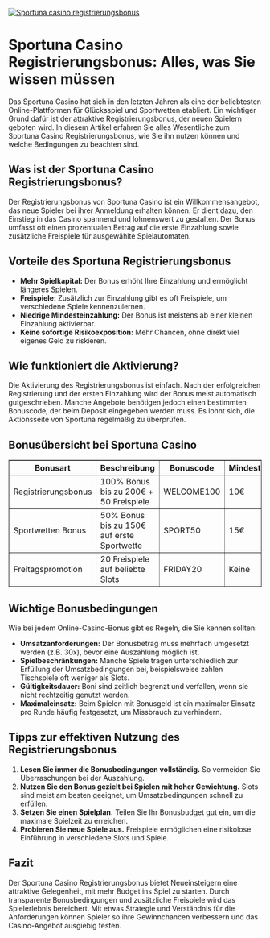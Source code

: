 [![Sportuna casino registrierungsbonus](https://123-caf.pages.dev/gitsignup.png)](https://vrmoo.ru/Bt82HjjY)

<h1>Sportuna Casino Registrierungsbonus: Alles, was Sie wissen müssen</h1> <p>Das Sportuna Casino hat sich in den letzten Jahren als eine der beliebtesten Online-Plattformen für Glücksspiel und Sportwetten etabliert. Ein wichtiger Grund dafür ist der attraktive Registrierungsbonus, der neuen Spielern geboten wird. In diesem Artikel erfahren Sie alles Wesentliche zum Sportuna Casino Registrierungsbonus, wie Sie ihn nutzen können und welche Bedingungen zu beachten sind.</p>  <h2>Was ist der Sportuna Casino Registrierungsbonus?</h2> <p>Der Registrierungsbonus von Sportuna Casino ist ein Willkommensangebot, das neue Spieler bei ihrer Anmeldung erhalten können. Er dient dazu, den Einstieg in das Casino spannend und lohnenswert zu gestalten. Der Bonus umfasst oft einen prozentualen Betrag auf die erste Einzahlung sowie zusätzliche Freispiele für ausgewählte Spielautomaten.</p>  <h2>Vorteile des Sportuna Registrierungsbonus</h2> <ul>   <li><strong>Mehr Spielkapital:</strong> Der Bonus erhöht Ihre Einzahlung und ermöglicht längeres Spielen.</li>   <li><strong>Freispiele:</strong> Zusätzlich zur Einzahlung gibt es oft Freispiele, um verschiedene Spiele kennenzulernen.</li>   <li><strong>Niedrige Mindesteinzahlung:</strong> Der Bonus ist meistens ab einer kleinen Einzahlung aktivierbar.</li>   <li><strong>Keine sofortige Risikoexposition:</strong> Mehr Chancen, ohne direkt viel eigenes Geld zu riskieren.</li> </ul>  <h2>Wie funktioniert die Aktivierung?</h2> <p>Die Aktivierung des Registrierungsbonus ist einfach. Nach der erfolgreichen Registrierung und der ersten Einzahlung wird der Bonus meist automatisch gutgeschrieben. Manche Angebote benötigen jedoch einen bestimmten Bonuscode, der beim Deposit eingegeben werden muss. Es lohnt sich, die Aktionsseite von Sportuna regelmäßig zu überprüfen.</p>  <h2>Bonusübersicht bei Sportuna Casino</h2> <table border="1" cellpadding="8" cellspacing="0">   <thead>     <tr>       <th>Bonusart</th>       <th>Beschreibung</th>       <th>Bonuscode</th>       <th>Mindesteinzahlung</th>       <th>Umsatzbedingungen</th>     </tr>   </thead>   <tbody>     <tr>       <td>Registrierungsbonus</td>       <td>100% Bonus bis zu 200€ + 50 Freispiele</td>       <td>WELCOME100</td>       <td>10€</td>       <td>30x Bonusbetrag</td>     </tr>     <tr>       <td>Sportwetten Bonus</td>       <td>50% Bonus bis zu 150€ auf erste Sportwette</td>       <td>SPORT50</td>       <td>15€</td>       <td>5x Einsatz auf Sportwetten</td>     </tr>     <tr>       <td>Freitagspromotion</td>       <td>20 Freispiele auf beliebte Slots</td>       <td>FRIDAY20</td>       <td>Keine</td>       <td>Freispiele 7 Tage gültig</td>     </tr>   </tbody> </table>  <h2>Wichtige Bonusbedingungen</h2> <p>Wie bei jedem Online-Casino-Bonus gibt es Regeln, die Sie kennen sollten:</p> <ul>   <li><strong>Umsatzanforderungen:</strong> Der Bonusbetrag muss mehrfach umgesetzt werden (z.B. 30x), bevor eine Auszahlung möglich ist.</li>   <li><strong>Spielbeschränkungen:</strong> Manche Spiele tragen unterschiedlich zur Erfüllung der Umsatzbedingungen bei, beispielsweise zahlen Tischspiele oft weniger als Slots.</li>   <li><strong>Gültigkeitsdauer:</strong> Boni sind zeitlich begrenzt und verfallen, wenn sie nicht rechtzeitig genutzt werden.</li>   <li><strong>Maximaleinsatz:</strong> Beim Spielen mit Bonusgeld ist ein maximaler Einsatz pro Runde häufig festgesetzt, um Missbrauch zu verhindern.</li> </ul>  <h2>Tipps zur effektiven Nutzung des Registrierungsbonus</h2> <ol>   <li><strong>Lesen Sie immer die Bonusbedingungen vollständig.</strong> So vermeiden Sie Überraschungen bei der Auszahlung.</li>   <li><strong>Nutzen Sie den Bonus gezielt bei Spielen mit hoher Gewichtung.</strong> Slots sind meist am besten geeignet, um Umsatzbedingungen schnell zu erfüllen.</li>   <li><strong>Setzen Sie einen Spielplan.</strong> Teilen Sie Ihr Bonusbudget gut ein, um die maximale Spielzeit zu erreichen.</li>   <li><strong>Probieren Sie neue Spiele aus.</strong> Freispiele ermöglichen eine risikolose Einführung in verschiedene Slots und Spiele.</li> </ol>  <h2>Fazit</h2> <p>Der Sportuna Casino Registrierungsbonus bietet Neueinsteigern eine attraktive Gelegenheit, mit mehr Budget ins Spiel zu starten. Durch transparente Bonusbedingungen und zusätzliche Freispiele wird das Spielerlebnis bereichert. Mit etwas Strategie und Verständnis für die Anforderungen können Spieler so ihre Gewinnchancen verbessern und das Casino-Angebot ausgiebig testen.</p>